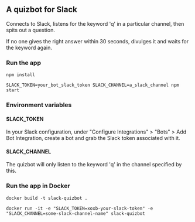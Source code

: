 A quizbot for Slack
-------------------

Connects to Slack, listens for the keyword 'q' in a particular channel, then spits out a question.

If no one gives the right answer within 30 seconds, divulges it and waits for the keyword again.

### Run the app

```
npm install

SLACK_TOKEN=your_bot_slack_token SLACK_CHANNEL=a_slack_channel npm start

```

### Environment variables

#### SLACK_TOKEN

In your Slack configuration, under "Configure Integrations" > "Bots" > Add Bot Integration, create a bot and grab the Slack token associated with it.

#### SLACK_CHANNEL

The quizbot will only listen to the keyword 'q' in the channel specified by this.

### Run the app in Docker

```
docker build -t slack-quizbot .

docker run -it -e "SLACK_TOKEN=xoxb-your-slack-token" -e "SLACK_CHANNEL=some-slack-channel-name" slack-quizbot
```
